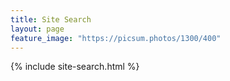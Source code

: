```yaml
---
title: Site Search
layout: page
feature_image: "https://picsum.photos/1300/400"
---
```

{% include site-search.html %}
